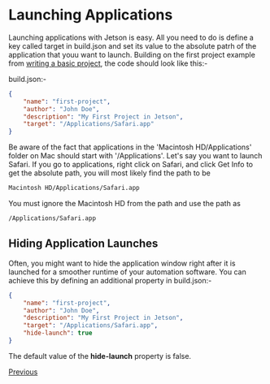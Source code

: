 # Launching Applications

Launching applications with Jetson is easy. All you need to do is define a key called target in build.json and set its value to the absolute patrh of the application that youu want to launch. Building on the first project example from [writing a basic project](start-project.md), the code should look like this:-

build.json:-
```json
{
    "name": "first-project",
    "author": "John Doe",
    "description": "My First Project in Jetson",
    "target": "/Applications/Safari.app"
}
```

Be aware of the fact that applications in the 'Macintosh HD/Applications' folder on Mac should start with '/Applications'. Let's say you want to launch Safari. If you go to applications, right click on Safari, and click Get Info to get the absolute path, you will most likely find the path to be
```bash
Macintosh HD/Applications/Safari.app
```

You must ignore the Macintosh HD from the path and use the path as
```bash
/Applications/Safari.app
```

## Hiding Application Launches

Often, you might want to hide the application window right after it is launched for a smoother runtime of your automation software. You can achieve this by defining an additional property in build.json:-

```json
{
    "name": "first-project",
    "author": "John Doe",
    "description": "My First Project in Jetson",
    "target": "/Applications/Safari.app",
    "hide-launch": true
}
```

The default value of the **hide-launch** property is false.

[Previous](start-project.md)